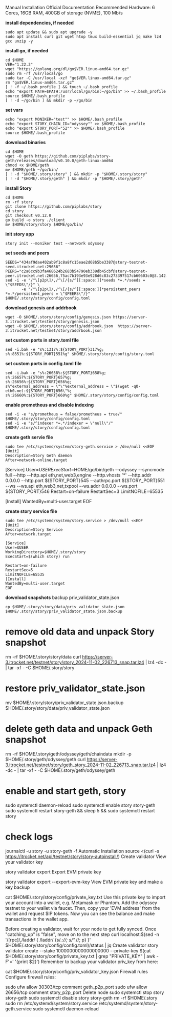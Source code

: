 Manual Installation
Official Documentation
Recommended Hardware: 6 Cores, 16GB RAM, 400GB of storage (NVME), 100 Mb/s

**install dependencies, if needed**
```
sudo apt update && sudo apt upgrade -y
sudo apt install curl git wget htop tmux build-essential jq make lz4 gcc unzip -y
```

**install go, if needed**
```
cd $HOME
VER="1.22.3"
wget "https://golang.org/dl/go$VER.linux-amd64.tar.gz"
sudo rm -rf /usr/local/go
sudo tar -C /usr/local -xzf "go$VER.linux-amd64.tar.gz"
rm "go$VER.linux-amd64.tar.gz"
[ ! -f ~/.bash_profile ] && touch ~/.bash_profile
echo "export PATH=$PATH:/usr/local/go/bin:~/go/bin" >> ~/.bash_profile
source $HOME/.bash_profile
[ ! -d ~/go/bin ] && mkdir -p ~/go/bin
```

**set vars**
```
echo "export MONIKER="test"" >> $HOME/.bash_profile
echo "export STORY_CHAIN_ID="odyssey"" >> $HOME/.bash_profile
echo "export STORY_PORT="52"" >> $HOME/.bash_profile
source $HOME/.bash_profile
```

**download binaries**
```
cd $HOME
wget -O geth https://github.com/piplabs/story-geth/releases/download/v0.10.0/geth-linux-amd64
chmod +x $HOME/geth
mv $HOME/geth ~/go/bin/
[ ! -d "$HOME/.story/story" ] && mkdir -p "$HOME/.story/story"
[ ! -d "$HOME/.story/geth" ] && mkdir -p "$HOME/.story/geth"
```

**install Story**
```
cd $HOME
rm -rf story
git clone https://github.com/piplabs/story
cd story
git checkout v0.12.0
go build -o story ./client 
mv $HOME/story/story $HOME/go/bin/
```

**init story app**
```
story init --moniker test --network odyssey
```

**set seeds and peers**
```
SEEDS="434af9dae402ab9f1c8a8fc15eae2d68b5be3387@story-testnet-seed.itrocket.net:29656"
PEERS="c2a6cc9b3fa468624b2683b54790eb339db45cbf@story-testnet-peer.itrocket.net:26656,75ac7b193e93e928d6c83c273397517cb60603c0@3.142.16.95:26656,63be7e3effbba063b32af7aa630d7ba270b05060@65.21.225.188:10056,89a07021f98914fbac07aae9fbb12a92c5b6b781@152.53.102.226:26656,20b8296d4019cdc0b72773ea7984523af40feacb@148.72.138.4:26656,bd58bf29180f476bd250af22d6026559d7eff289@146.59.118.198:26656,c2d05fe74c762fed39487d146e72f00c725db21c@157.173.119.101:656,4f7931c2c795da73d7ea20f0166791f134f6e45e@2.59.117.67:26656,2086affe2a3ea6ba3a9e6ca16a3ba406906f6eea@141.98.217.151:26656,5c713a045806be88171d27b837ea4dbcd5dbf5c0@68.183.231.160:26656,e22f70a71859d0156778ac328b3f331689094f56@15.235.225.47:26656,07ab4164e1d0ee17c565542856ac58981537156f@185.16.38.165:42656,04e5734295da362f09a61dd0a9999449448a0e5c@52.14.39.177:26656,4d881b88285d41d2f6c33fdf50a307666aacaca1@65.109.36.231:52656,dfcc85577f77f3c312fd6e803be84b09919ead59@157.173.204.15:26656,65c49a2c4c73ac6f12675f0051f4332b1320d384@213.239.198.181:35656,7ecb96bb4778b3f979be7c8e720cc9ee739ac770@104.198.43.15:26656,0f1b1840d2f3302b60a671be500b181eb354e21f@5.9.117.149:45656,c5c214377b438742523749bb43a2176ec9ec983c@176.9.54.69:26656,5dec0b793789d85c28b1619bffab30d5668039b7@150.136.113.152:26656,443896c7ec4c695234467da5e503c78fcd75c18e@80.241.215.215:26656,201ce716a03aa45a7e037575a996a5082348eb44@148.72.138.7:26656,b5aab33974fe219a5525a4454d180216c4dd3304@[2001:41d0:203:e4db::6]:26656,396710d357b98220bc5f9c4d11c56392db631c30@161.97.174.80:21656,cd33da43885ce09266d5019d996f2094a5521b85@81.0.246.245:656,25e55baf483439655d9d2258b7006d35bcee0a4d@157.173.121.2:656,02e9fac0fab468724db00e5e3328b2cbca258fdc@95.217.193.182:26656,959ef7ebaaacd08de053e738707d3a2940f846a4@148.72.138.5:26656,fa294c4091379f84d0fc4a27e6163c956fc08e73@65.108.103.184:26656,3508ef280392bd431ea078dec16dcfae89e8eb78@213.239.192.18:26656,f5746b45e50f5b8ee4dd87c216e66c6ea4ba1e05@95.217.74.22:26656"
sed -i -e "/^\[p2p\]/,/^\[/{s/^[[:space:]]*seeds *=.*/seeds = \"$SEEDS\"/}" \
       -e "/^\[p2p\]/,/^\[/{s/^[[:space:]]*persistent_peers *=.*/persistent_peers = \"$PEERS\"/}" $HOME/.story/story/config/config.toml
```

**download genesis and addrbook**
```
wget -O $HOME/.story/story/config/genesis.json https://server-3.itrocket.net/testnet/story/genesis.json
wget -O $HOME/.story/story/config/addrbook.json  https://server-3.itrocket.net/testnet/story/addrbook.json
```

**set custom ports in story.toml file**
```
sed -i.bak -e "s%:1317%:${STORY_PORT}317%g;
s%:8551%:${STORY_PORT}551%g" $HOME/.story/story/config/story.toml
```

**set custom ports in config.toml file**
```
sed -i.bak -e "s%:26658%:${STORY_PORT}658%g;
s%:26657%:${STORY_PORT}657%g;
s%:26656%:${STORY_PORT}656%g;
s%^external_address = \"\"%external_address = \"$(wget -qO- eth0.me):${STORY_PORT}656\"%;
s%:26660%:${STORY_PORT}660%g" $HOME/.story/story/config/config.toml
```

**enable prometheus and disable indexing**
```
sed -i -e "s/prometheus = false/prometheus = true/" $HOME/.story/story/config/config.toml
sed -i -e "s/^indexer *=.*/indexer = \"null\"/" $HOME/.story/story/config/config.toml
```

**create geth servie file**
```
sudo tee /etc/systemd/system/story-geth.service > /dev/null <<EOF
[Unit]
Description=Story Geth daemon
After=network-online.target
```

[Service]
User=$USER
ExecStart=$HOME/go/bin/geth --odyssey --syncmode full --http --http.api eth,net,web3,engine --http.vhosts '*' --http.addr 0.0.0.0 --http.port ${STORY_PORT}545 --authrpc.port ${STORY_PORT}551 --ws --ws.api eth,web3,net,txpool --ws.addr 0.0.0.0 --ws.port ${STORY_PORT}546
Restart=on-failure
RestartSec=3
LimitNOFILE=65535

[Install]
WantedBy=multi-user.target
EOF

**create story service file**
```
sudo tee /etc/systemd/system/story.service > /dev/null <<EOF
[Unit]
Description=Story Service
After=network.target

[Service]
User=$USER
WorkingDirectory=$HOME/.story/story
ExecStart=$(which story) run

Restart=on-failure
RestartSec=5
LimitNOFILE=65535
[Install]
WantedBy=multi-user.target
EOF
```

**download snapshots**
backup priv_validator_state.json
```
cp $HOME/.story/story/data/priv_validator_state.json $HOME/.story/story/priv_validator_state.json.backup
```

# remove old data and unpack Story snapshot
rm -rf $HOME/.story/story/data
curl https://server-3.itrocket.net/testnet/story/story_2024-11-02_226713_snap.tar.lz4 | lz4 -dc - | tar -xf - -C $HOME/.story/story

# restore priv_validator_state.json
mv $HOME/.story/story/priv_validator_state.json.backup $HOME/.story/story/data/priv_validator_state.json

# delete geth data and unpack Geth snapshot
rm -rf $HOME/.story/geth/odyssey/geth/chaindata
mkdir -p $HOME/.story/geth/odyssey/geth
curl https://server-3.itrocket.net/testnet/story/geth_story_2024-11-02_226713_snap.tar.lz4 | lz4 -dc - | tar -xf - -C $HOME/.story/geth/odyssey/geth

# enable and start geth, story
sudo systemctl daemon-reload
sudo systemctl enable story story-geth
sudo systemctl restart story-geth && sleep 5 && sudo systemctl restart story

# check logs
journalctl -u story -u story-geth -f
Automatic Installation
source <(curl -s https://itrocket.net/api/testnet/story/story-autoinstall/)
Create validator
View your validator key

story validator export
Export EVM private key

story validator export --export-evm-key
View EVM private key and make a key backup

cat $HOME/.story/story/config/private_key.txt
Use this private key to import your account into a wallet, e.g. Metamask or Phantom. Add the odyssey testnet to your wallet via faucet. Then, copy your 'EVM address' from the wallet and request $IP tokens. Now you can see the balance and make transactions in the wallet app.

Before creating a validator, wait for your node to get fully synced. Once "catching_up" is "false", move on to the next step
curl localhost:$(sed -n '/\[rpc\]/,/laddr/ { /laddr/ {s/.*://; s/".*//; p} }' $HOME/.story/story/config/config.toml)/status | jq
Create validator
story validator create --stake 1000000000000000000 --private-key $(cat $HOME/.story/story/config/private_key.txt | grep "PRIVATE_KEY" | awk -F'=' '{print $2}')
Remember to backup your validator priv_key from here:

cat $HOME/.story/story/config/priv_validator_key.json
Firewall rules
Configure firewall rules:

sudo ufw allow 30303/tcp comment geth_p2p_port
sudo ufw allow 26656/tcp comment story_p2p_port
Delete node
sudo systemctl stop story story-geth
sudo systemctl disable story story-geth
rm -rf $HOME/.story
sudo rm /etc/systemd/system/story.service /etc/systemd/system/story-geth.service
sudo systemctl daemon-reload
